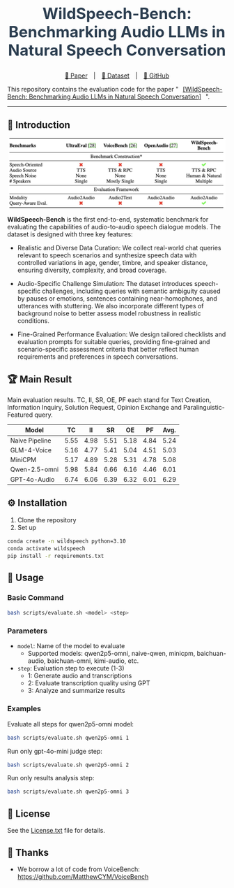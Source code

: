 <h2 align="center" style="font-size: 2.5em; font-weight: bold; color: #2c3e50;">
  WildSpeech-Bench: Benchmarking Audio LLMs in
Natural Speech Conversation
</h2>

<p align="center">
  <a href="https://arxiv.org/abs/2506.21875" style="margin: 0 10px;">📑 Paper</a> |
  <a href="https://huggingface.co/datasets/tencent/WildSpeech-Bench" style="margin: 0 10px;">🤗 Dataset</a> |
  <a href="https://github.com/Tencent/WildSpeech-Bench" style="margin: 0 10px;">🐙 GitHub</a>
</p>

This repository contains the evaluation code for the paper "<a href="https://arxiv.org/abs/2506.21875" style="margin: 0 10px;">[WildSpeech-Bench: Benchmarking Audio LLMs in Natural Speech Conversation]</a>".

---

## 🔔 Introduction

<p align="center">
  <img src="assets/wildspeech.jpg" alt="WildSpeech Overview" style="width: 500px;"> 
</p>

**WildSpeech-Bench** is the first end-to-end, systematic benchmark for evaluating the capabilities of audio-to-audio speech dialogue models. The dataset is designed with three key features:

- Realistic and Diverse Data Curation: We collect real-world chat queries relevant to speech scenarios and synthesize speech data with controlled variations in age, gender, timbre, and speaker distance, ensuring diversity, complexity, and broad coverage.

- Audio-Specific Challenge Simulation: The dataset introduces speech-specific challenges, including queries with semantic ambiguity caused by pauses or emotions, sentences containing near-homophones, and utterances with stuttering. We also incorporate different types of background noise to better assess model robustness in realistic conditions.

- Fine-Grained Performance Evaluation: We design tailored checklists and evaluation prompts for suitable queries, providing fine-grained and scenario-specific assessment criteria that better reflect human requirements and preferences in speech conversations.

## 🏆 Main Result
Main evaluation results. TC, II, SR, OE, PF each stand for Text Creation, Information Inquiry, Solution Request, Opinion Exchange and Paralinguistic-Featured query.

| Model                | TC   | II   | SR   | OE   | PF  | Avg. |
|----------------------|------|------|------|------|------------------------|------|
| Naive Pipeline       | 5.55 | 4.98 | 5.51 | 5.18 | 4.84                   | 5.24 |
| GLM-4-Voice       | 5.16 | 4.77 | 5.41 | 5.04 | 4.51                   | 5.03 |
| MiniCPM          | 5.17 | 4.89 | 5.28 | 5.31 | 4.78                   | 5.08 |
| Qwen-2.5-omni     | 5.98 | 5.84 | 6.66 | 6.16 | 4.46                   | 6.01 |
| GPT-4o-Audio      | 6.74 | 6.06 | 6.39 | 6.32 | 6.01                   | 6.29 |


## ⚙️ Installation 
1. Clone the repository
2. Set up
```bash
conda create -n wildspeech python=3.10
conda activate wildspeech
pip install -r requirements.txt
```


## 📝 Usage

### Basic Command

```bash
bash scripts/evaluate.sh <model> <step> 
```

### Parameters

- `model`: Name of the model to evaluate
  - Supported models: qwen2p5-omni, naive-qwen, minicpm, baichuan-audio, baichuan-omni, kimi-audio, etc.
- `step`: Evaluation step to execute (1-3)
  - 1: Generate audio and transcriptions
  - 2: Evaluate transcription quality using GPT
  - 3: Analyze and summarize results

### Examples

Evaluate all steps for qwen2p5-omni model:
```bash
bash scripts/evaluate.sh qwen2p5-omni 1
```

Run only gpt-4o-mini judge step:
```bash
bash scripts/evaluate.sh qwen2p5-omni 2
```
Run only results analysis step:
```bash
bash scripts/evaluate.sh qwen2p5-omni 3
```


## 📜 License
See the [License.txt](./License.txt) file for details.

## 💐 Thanks
- We borrow a lot of code from VoiceBench: https://github.com/MatthewCYM/VoiceBench
